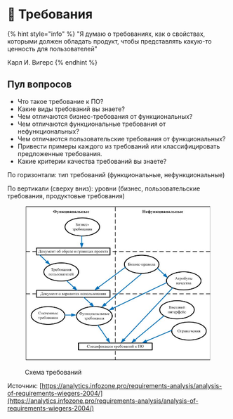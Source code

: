 # 📍 Требования

{% hint style="info" %}
"Я думаю о требованиях, как о свойствах, которыми должен обладать продукт, чтобы представлять какую-то ценность для пользователей"

&#x20;                                                                                                                 Карл И. Вигерс
{% endhint %}

## Пул вопросов

* Что такое требование к ПО?
* Какие виды требований вы знаете?
* Чем отличаются бизнес-требования от функциональных?
* Чем отличаются функциональные требования от нефункциональных?
* Чем отличаются пользовательские требования от функциональных?
* Привести примеры каждого из требований или классифицировать предложенные требования.
* Какие критерии качества требований вы знаете?

По горизонтали: тип требований (функциональные, нефункциональные)

По вертикали (сверху вниз): уровни (бизнес, пользовательские требования, продуктовые требования)

<figure><img src="../.gitbook/assets/requirement_types.jpg" alt=""><figcaption><p>Схема требований</p></figcaption></figure>

Источник: [https://analytics.infozone.pro/requirements-analysis/analysis-of-requirements-wiegers-2004/](https://analytics.infozone.pro/requirements-analysis/analysis-of-requirements-wiegers-2004/)
